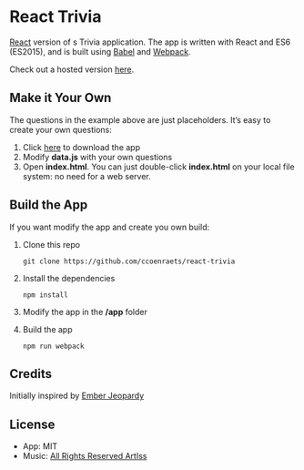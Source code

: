 # React Trivia

[React](https://facebook.github.io/react/) version of s Trivia application. The app is written with React and ES6 (ES2015), and is built using [Babel](https://babeljs.io/) and [Webpack](https://webpack.github.io/).

Check out a hosted version [here](http://react-trivia.herokuapp.com).

## Make it Your Own

The questions in the example above are just placeholders. It’s easy to create your own questions:

1. Click <a href="">here</a> to download the app
1. Modify **data.js** with your own questions
1. Open **index.html**. You can just double-click **index.html** on your local file system: no need for a web server.


## Build the App

If you want modify the app and create you own build:

1. Clone this repo
    ```
    git clone https://github.com/ccoenraets/react-trivia
    ```

1. Install the dependencies
    ``` 
    npm install
    ```

1. Modify the app in the **/app** folder

1. Build the app
    ```
    npm run webpack	
    ```

## Credits
Initially inspired by [Ember Jeopardy](https://github.com/machty/ember-jeopardy)

## License

- App: MIT
- Music: [All Rights Reserved ArtIss](https://audiojungle.net/item/motivational-jingle/833613) 

